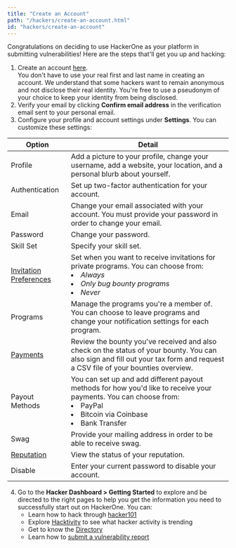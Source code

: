 ```yaml
---
title: "Create an Account"
path: "/hackers/create-an-account.html"
id: "hackers/create-an-account"
---
```


Congratulations on deciding to use HackerOne as your platform in submitting vulnerabilities! Here are the steps that'll get you up and hacking:

1. Create an account [here](https://hackerone.com/users/sign_up). <br>You don't have to use your real first and last name in creating an account. We understand that some hackers want to remain anonymous and not disclose their real identity. You're free to use a pseudonym of your choice to keep your identity from being disclosed.
2. Verify your email by clicking **Confirm email address** in the verification email sent to your personal email.  
3. Configure your profile and account settings under **Settings**. You can customize these settings:

Option | Detail
------ | -------
Profile | Add a picture to your profile, change your username, add a website, your location, and a personal blurb about yourself.
Authentication | Set up two-factor authentication for your account.
Email | Change your email associated with your account. You must provide your password in order to change your email.
Password | Change your password.
Skill Set | Specify your skill set.
[Invitation Preferences](/hackers/invitations.html) | Set when you want to receive invitations for private programs. You can choose from:<li>*Always*</li><li>*Only bug bounty programs*</li><li>*Never*</li>
Programs | Manage the programs you're a member of. You can choose to leave programs and change your notification settings for each program.
[Payments](/hackers/payments.html) | Review the bounty you've received and also check on the status of your bounty. You can also sign and fill out your tax form and request a CSV file of your bounties overview.
Payout Methods | You can set up and add different payout methods for how you'd like to receive your payments. You can choose from: <li>PayPal</li><li>Bitcoin via Coinbase</li><li>Bank Transfer</li>
Swag | Provide your mailing address in order to be able to receive swag.
[Reputation](/hackers/reputation.html) | View the status of your reputation.
Disable | Enter your current password to disable your account.

4. Go to the **Hacker Dashboard > Getting Started** to explore and be directed to the right pages to help you get the information you need to successfully start out on HackerOne. You can:
   * Learn how to hack through [hacker101](hacker101.html)
   * Explore [Hacktivity](hacktivity.html) to see what hacker activity is trending
   * Get to know the [Directory](directory.html)
   * Learn how to [submit a vulnerability report](submitting-reports.html)
